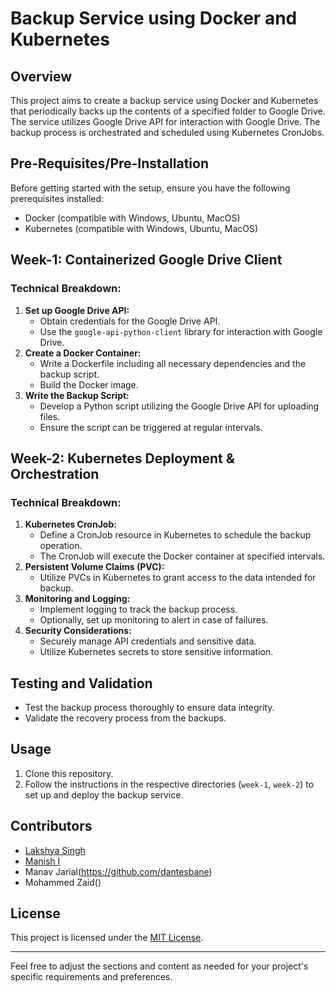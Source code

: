 # Backup Service using Docker and Kubernetes

## Overview
This project aims to create a backup service using Docker and Kubernetes that periodically backs up the contents of a specified folder to Google Drive. The service utilizes Google Drive API for interaction with Google Drive. The backup process is orchestrated and scheduled using Kubernetes CronJobs.

## Pre-Requisites/Pre-Installation
Before getting started with the setup, ensure you have the following prerequisites installed:
- Docker (compatible with Windows, Ubuntu, MacOS)
- Kubernetes (compatible with Windows, Ubuntu, MacOS)

## Week-1: Containerized Google Drive Client
### Technical Breakdown:
1. **Set up Google Drive API:**
   - Obtain credentials for the Google Drive API.
   - Use the `google-api-python-client` library for interaction with Google Drive.
2. **Create a Docker Container:**
   - Write a Dockerfile including all necessary dependencies and the backup script.
   - Build the Docker image.
3. **Write the Backup Script:**
   - Develop a Python script utilizing the Google Drive API for uploading files.
   - Ensure the script can be triggered at regular intervals.

## Week-2: Kubernetes Deployment & Orchestration
### Technical Breakdown:
1. **Kubernetes CronJob:**
   - Define a CronJob resource in Kubernetes to schedule the backup operation.
   - The CronJob will execute the Docker container at specified intervals.
2. **Persistent Volume Claims (PVC):**
   - Utilize PVCs in Kubernetes to grant access to the data intended for backup.
3. **Monitoring and Logging:**
   - Implement logging to track the backup process.
   - Optionally, set up monitoring to alert in case of failures.
4. **Security Considerations:**
   - Securely manage API credentials and sensitive data.
   - Utilize Kubernetes secrets to store sensitive information.

## Testing and Validation
- Test the backup process thoroughly to ensure data integrity.
- Validate the recovery process from the backups.

## Usage
1. Clone this repository.
2. Follow the instructions in the respective directories (`week-1`, `week-2`) to set up and deploy the backup service.

## Contributors
- [Lakshya Singh](https://github.com/Lakshya-GG)
- [Manish I](https://github.com/AlterHoodie)
- Manav Jarial(https://github.com/dantesbane)
- Mohammed Zaid()

## License
This project is licensed under the [MIT License](link-to-license).

---

Feel free to adjust the sections and content as needed for your project's specific requirements and preferences.
